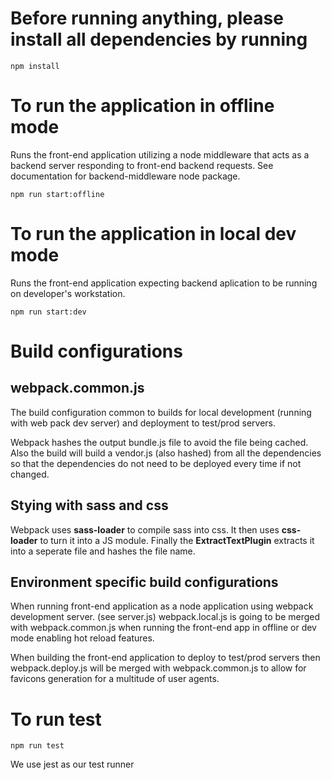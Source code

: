 # Before running anything, please install all dependencies by running #
```
npm install
```

# To run the application in offline mode #

Runs the front-end application utilizing a node middleware that acts as a backend server responding to front-end backend requests. See documentation for backend-middleware node package.

```
npm run start:offline
```

# To run the application in local dev mode #

Runs the front-end application expecting backend aplication to be running on developer's workstation.

```
npm run start:dev
```

# Build configurations #

## webpack.common.js ##
The build configuration common to builds for local development (running with web pack dev server) and deployment to test/prod servers.  

Webpack hashes the output bundle.js file to avoid the file being cached. Also the build will build a vendor.js (also hashed) from all the dependencies so that the dependencies do not need to be deployed every time if not changed.

## Stying with sass and css ##
Webpack uses __sass-loader__ to compile sass into css. It then uses __css-loader__ to turn it into a JS module. Finally the __ExtractTextPlugin__ extracts it into a seperate file and hashes the file name.

## Environment specific build configurations ##
When running front-end application as a node application using webpack development server. (see server.js) webpack.local.js is going to be merged with webpack.common.js when running the front-end app in offline or dev mode enabling hot reload features.

When building the front-end application to deploy to test/prod servers then webpack.deploy.js will be merged with webpack.common.js to allow for favicons generation for a multitude of user agents.

# To run test #
```
npm run test
```
We use jest as our test runner
